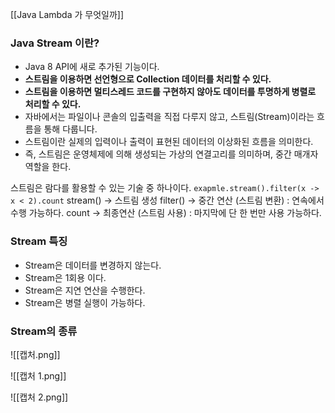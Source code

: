 [[Java Lambda 가 무엇일까]]
### Java Stream 이란?
* Java 8 API에 새로 추가된 기능이다. 
* **스트림을 이용하면 선언형으로 Collection 데이터를 처리할 수 있다.**
* **스트림을 이용하면 멀티스레드 코드를 구현하지 않아도 데이터를 투명하게 병렬로 처리할 수 있다.**
* 자바에서는 파일이나 콘솔의 입출력을 직접 다루지 않고, 스트림(Stream)이라는 흐름을 통해 다룹니다. 
* 스트림이란 실제의 입력이나 출력이 표현된 데이터의 이상화된 흐름을 의미한다.
* 즉, 스트림은 운영체제에 의해 생성되는 가상의 연결고리를 의미하며, 중간 매개자 역할을 한다. 


스트림은 람다를 활용할 수 있는 기술 중 하나이다.
`exapmle.stream().filter(x -> x < 2).count`
stream() -> 스트림 생성
filter() -> 중간 연산 (스트림 변환) : 연속에서 수행 가능하다.
count -> 최종연산 (스트림 사용) : 마지막에 단 한 번만 사용 가능하다.


### Stream 특징
* Stream은 데이터를 변경하지 않는다.
* Stream은 1회용 이다.
* Stream은 지연 연산을 수행한다.
* Stream은 병렬 실행이 가능하다.


### Stream의 종류
![[캡처.png]]


![[캡처 1.png]]


![[캡처 2.png]]
